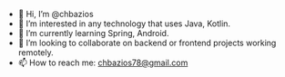 - 👋 Hi, I’m @chbazios
- 👀 I’m interested in any technology that uses Java, Kotlin.
- 🌱 I’m currently learning Spring, Android.
- 💞️ I’m looking to collaborate on backend or frontend projects working remotely. 
- 📫 How to reach me: chbazios78@gmail.com

<!---
chbazios/chbazios is a ✨ special ✨ repository because its `README.md` (this file) appears on your GitHub profile.
You can click the Preview link to take a look at your changes.
--->

